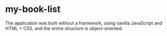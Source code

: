 # my-book-list

The application was built without a framework, using vanilla JavaScript and HTML + CSS, and the entire structure is object-oriented.

